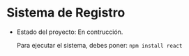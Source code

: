 <h1>Sistema de Registro</h1>

- Estado del proyecto: En contrucción.

  Para ejecutar el sistema, debes poner:
  ```npm install react```
